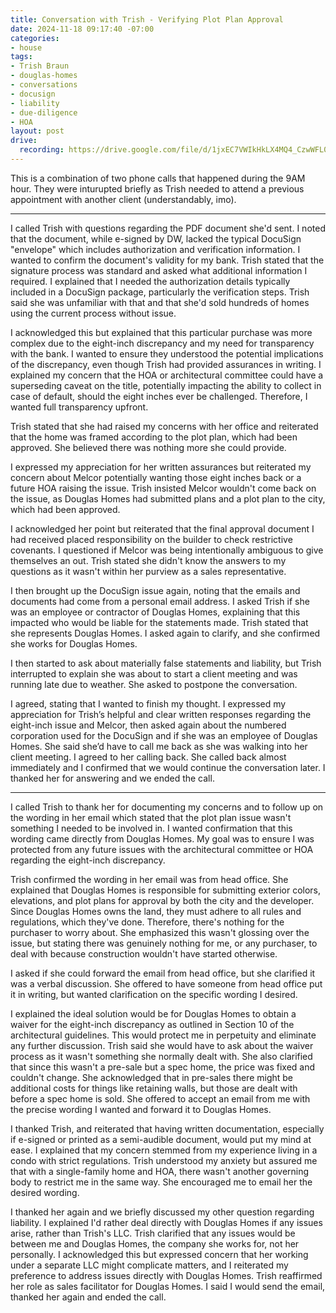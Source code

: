 ```yaml
---
title: Conversation with Trish - Verifying Plot Plan Approval
date: 2024-11-18 09:17:40 -07:00
categories:
- house
tags:
- Trish Braun
- douglas-homes
- conversations
- docusign
- liability
- due-diligence
- HOA
layout: post
drive:
  recording: https://drive.google.com/file/d/1jxEC7VWIkHkLX4MQ4_CzwWFL0v8Gx3us/view?usp=drive_link
---
```


This is a combination of two phone calls that happened during the 9AM hour.  They were inturupted briefly as Trish needed to attend a previous appointment with another client (understandably, imo).

---

I called Trish with questions regarding the PDF document she'd sent. I noted that the document, while e-signed by DW, lacked the typical DocuSign "envelope" which includes authorization and verification information. I wanted to confirm the document's validity for my bank. Trish stated that the signature process was standard and asked what additional information I required.  I explained that I needed the authorization details typically included in a DocuSign package, particularly the verification steps.  Trish said she was unfamiliar with that and that she'd sold hundreds of homes using the current process without issue.

I acknowledged this but explained that this particular purchase was more complex due to the eight-inch discrepancy and my need for transparency with the bank. I wanted to ensure they understood the potential implications of the discrepancy, even though Trish had provided assurances in writing. I explained my concern that the HOA or architectural committee could have a superseding caveat on the title, potentially impacting the ability to collect in case of default, should the eight inches ever be challenged.  Therefore, I wanted full transparency upfront.

Trish stated that she had raised my concerns with her office and reiterated that the home was framed according to the plot plan, which had been approved.  She believed there was nothing more she could provide.

I expressed my appreciation for her written assurances but reiterated my concern about Melcor potentially wanting those eight inches back or a future HOA raising the issue. Trish insisted Melcor wouldn't come back on the issue, as Douglas Homes had submitted plans and a plot plan to the city, which had been approved.

I acknowledged her point but reiterated that the final approval document I had received placed responsibility on the builder to check restrictive covenants.  I questioned if Melcor was being intentionally ambiguous to give themselves an out. Trish stated she didn't know the answers to my questions as it wasn't within her purview as a sales representative.

I then brought up the DocuSign issue again, noting that the emails and documents had come from a personal email address. I asked Trish if she was an employee or contractor of Douglas Homes, explaining that this impacted who would be liable for the statements made. Trish stated that she represents Douglas Homes.  I asked again to clarify, and she confirmed she works for Douglas Homes.

I then started to ask about materially false statements and liability, but Trish interrupted to explain she was about to start a client meeting and was running late due to weather.  She asked to postpone the conversation.

I agreed, stating that I wanted to finish my thought.  I expressed my appreciation for Trish’s helpful and clear written responses regarding the eight-inch issue and Melcor, then asked again about the numbered corporation used for the DocuSign and if she was an employee of Douglas Homes.  She said she’d have to call me back as she was walking into her client meeting.  I agreed to her calling back. She called back almost immediately and I confirmed that we would continue the conversation later.  I thanked her for answering and we ended the call.

---

I called Trish to thank her for documenting my concerns and to follow up on the wording in her email which stated that the plot plan issue wasn't something I needed to be involved in.  I wanted confirmation that this wording came directly from Douglas Homes. My goal was to ensure I was protected from any future issues with the architectural committee or HOA regarding the eight-inch discrepancy.

Trish confirmed the wording in her email was from head office. She explained that Douglas Homes is responsible for submitting exterior colors, elevations, and plot plans for approval by both the city and the developer. Since Douglas Homes owns the land, they must adhere to all rules and regulations, which they've done. Therefore, there's nothing for the purchaser to worry about.  She emphasized this wasn't glossing over the issue, but stating there was genuinely nothing for me, or any purchaser, to deal with because construction wouldn't have started otherwise.

I asked if she could forward the email from head office, but she clarified it was a verbal discussion.  She offered to have someone from head office put it in writing, but wanted clarification on the specific wording I desired.

I explained the ideal solution would be for Douglas Homes to obtain a waiver for the eight-inch discrepancy as outlined in Section 10 of the architectural guidelines.  This would protect me in perpetuity and eliminate any further discussion.  Trish said she would have to ask about the waiver process as it wasn't something she normally dealt with. She also clarified that since this wasn't a pre-sale but a spec home, the price was fixed and couldn't change.  She acknowledged that in pre-sales there might be additional costs for things like retaining walls, but those are dealt with before a spec home is sold.  She offered to accept an email from me with the precise wording I wanted and forward it to Douglas Homes.

I thanked Trish, and reiterated that having written documentation, especially if e-signed or printed as a semi-audible document, would put my mind at ease.  I explained that my concern stemmed from my experience living in a condo with strict regulations. Trish understood my anxiety but assured me that with a single-family home and HOA, there wasn't another governing body to restrict me in the same way. She encouraged me to email her the desired wording.

I thanked her again and we briefly discussed my other question regarding liability. I explained I'd rather deal directly with Douglas Homes if any issues arise, rather than Trish's LLC. Trish clarified that any issues would be between me and Douglas Homes, the company she works for, not her personally. I acknowledged this but expressed concern that her working under a separate LLC might complicate matters, and I reiterated my preference to address issues directly with Douglas Homes. Trish reaffirmed her role as sales facilitator for Douglas Homes.  I said I would send the email, thanked her again and ended the call.